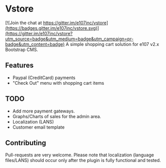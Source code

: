 # Vstore

[![Join the chat at https://gitter.im/e107inc/vstore](https://badges.gitter.im/e107inc/vstore.svg)](https://gitter.im/e107inc/vstore?utm_source=badge&utm_medium=badge&utm_campaign=pr-badge&utm_content=badge)
A simple shopping cart solution for e107 v2.x Bootstrap CMS. 

## Features
* Paypal (CreditCard) payments
* "Check Out" menu with shopping cart items

## TODO
* Add more payment gateways. 
* Graphs/Charts of sales for the admin area. 
* Localization (LANS)
* Customer email template

## Contributing
Pull-requests are very welcome. 
Please note that localization (language files/LANS) should occur only after the plugin is fully functional and tested. 

